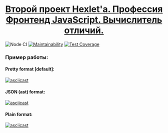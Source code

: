 <h1 align="center">
  <a href="https://ru.hexlet.io/professions/frontend/projects/46/goto/">
    Второй проект Hexlet'а. Профессия Фронтенд JavaScript. Вычислитель отличий.
  </a>
</h1>

![Node CI](https://github.com/lociero/frontend-project-lvl2/workflows/Node%20CI/badge.svg)
[![Maintainability](https://api.codeclimate.com/v1/badges/7f8bc9fe6a171daccdcb/maintainability)](https://codeclimate.com/github/lociero/frontend-project-lvl2/maintainability)
[![Test Coverage](https://api.codeclimate.com/v1/badges/7f8bc9fe6a171daccdcb/test_coverage)](https://codeclimate.com/github/lociero/frontend-project-lvl2/test_coverage)

### Пример работы:

#### Pretty format [default]:

[![asciicast](https://asciinema.org/a/LvjjUYsCgxhJmniCNDnRGMvVi.svg)](https://asciinema.org/a/LvjjUYsCgxhJmniCNDnRGMvVi)

#### JSON (ast) format:

[![asciicast](https://asciinema.org/a/XIyd5B0epC4iSIqKRrNjsUMYM.svg)](https://asciinema.org/a/XIyd5B0epC4iSIqKRrNjsUMYM)

#### Plain format:

[![asciicast](https://asciinema.org/a/DYjpWWGbHdEfRBc7g8uM57BZA.svg)](https://asciinema.org/a/DYjpWWGbHdEfRBc7g8uM57BZA)
